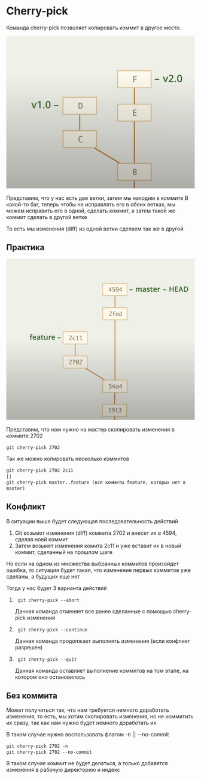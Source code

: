 # Cherry-pick

Команда cherry-pick позволяет копировать коммит в другое место.

![](../images/34.png)


Представим, что у нас есть две ветки, затем мы находим в коммите B какой-то баг, теперь чтобы не исправлять его в обеих ветках, мы можем исправить его в одной, сделать коммит, а затем такой же коммит сделать в другой ветке

То есть мы изменения (diff) из одной ветки сделаем так же в другой 

## Практика

![](../images/35.png)

Представим, что нам нужно на мастер скопировать изменения в коммите 2702

    git cherry-pick 2702

Так же можно копировать несколько коммитов

    git cherry-pick 2702 2с11
    ||
    git cherry-pick master..feature (все коммиты feature, которых нет в master)

## Конфликт

В ситуации выше будет следующая последовательность действий

1. Git возьмет изменения (diff) коммита 2702 и внесет их в 4594, сделав новй коммит
2. Затем возьмет изменения комита 2c11 и уже вставит их в новый коммит, сделанный на прошлом шаге

Но если на одном из множества выбранных коммитов произойдет ошибка, то ситуация будет такая, что изменение первых коммитов уже сделаны, а будущих еще нет

Тогда у нас будет 3 варианта действий

1. 
        git cherry-pick --abort

    Данная команда отменяет все ранее сделанные с помощью cherry-pick изменения

1. 
        git cherry-pick --continue

    Данная команда продолжает выполнять изменения (если конфликт разрешен)

1. 
        git cherry-pick --quit

    Данная команда оставляет выполнение коммитов на том этапе, на котором оно остановилось

## Без коммита

Может получиться так, что нам требуется немного доработать изменения, то есть, мы хотим скопировать изменения, но не коммитить их сразу, так как нам нужно будет немного доработать их

В таком случае нужно воспользовать флагом -n || --no-commit

    git cherry-pick 2702 -n
    git cherry-pick 2702 --no-commit

В таком случае коммит не будет делаться, а только добавятся изменения в рабочую директорию и индекс